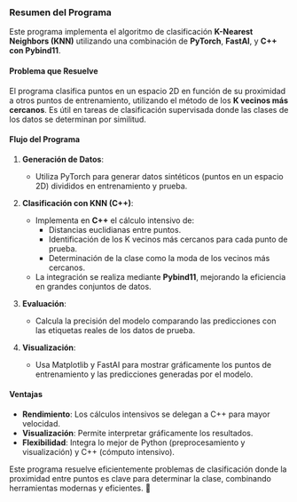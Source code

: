 ### **Resumen del Programa**

Este programa implementa el algoritmo de clasificación **K-Nearest Neighbors (KNN)** utilizando una combinación de **PyTorch**, **FastAI**, y **C++ con Pybind11**. 

#### **Problema que Resuelve**
El programa clasifica puntos en un espacio 2D en función de su proximidad a otros puntos de entrenamiento, utilizando el método de los **K vecinos más cercanos**. Es útil en tareas de clasificación supervisada donde las clases de los datos se determinan por similitud.

#### **Flujo del Programa**
1. **Generación de Datos**:
   - Utiliza PyTorch para generar datos sintéticos (puntos en un espacio 2D) divididos en entrenamiento y prueba.

2. **Clasificación con KNN (C++)**:
   - Implementa en **C++** el cálculo intensivo de:
     - Distancias euclidianas entre puntos.
     - Identificación de los K vecinos más cercanos para cada punto de prueba.
     - Determinación de la clase como la moda de los vecinos más cercanos.
   - La integración se realiza mediante **Pybind11**, mejorando la eficiencia en grandes conjuntos de datos.

3. **Evaluación**:
   - Calcula la precisión del modelo comparando las predicciones con las etiquetas reales de los datos de prueba.

4. **Visualización**:
   - Usa Matplotlib y FastAI para mostrar gráficamente los puntos de entrenamiento y las predicciones generadas por el modelo.

#### **Ventajas**
- **Rendimiento**: Los cálculos intensivos se delegan a C++ para mayor velocidad.
- **Visualización**: Permite interpretar gráficamente los resultados.
- **Flexibilidad**: Integra lo mejor de Python (preprocesamiento y visualización) y C++ (cómputo intensivo).

Este programa resuelve eficientemente problemas de clasificación donde la proximidad entre puntos es clave para determinar la clase, combinando herramientas modernas y eficientes. 🚀
